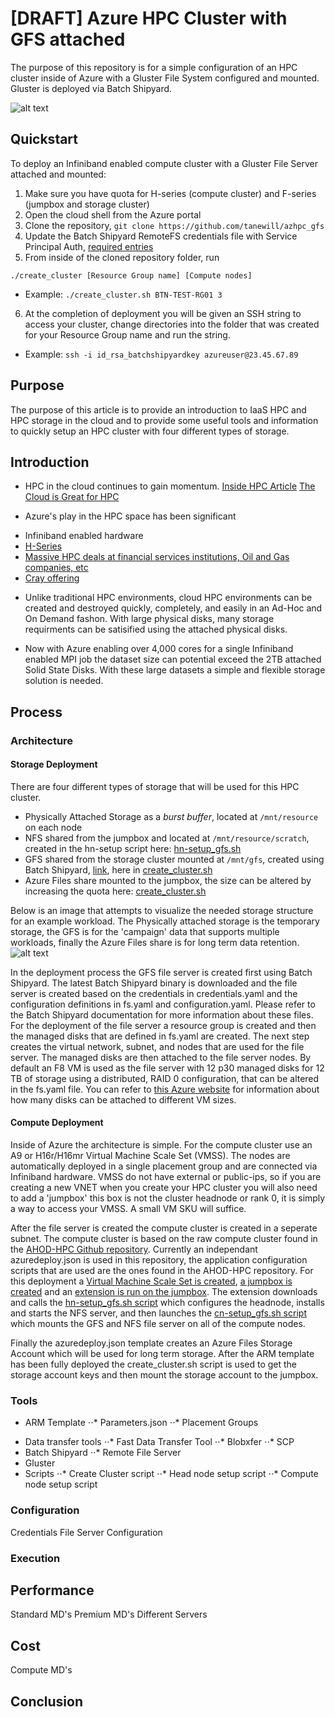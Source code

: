 # [DRAFT] Azure HPC Cluster with GFS attached
The purpose of this repository is for a simple configuration of an HPC cluster inside of Azure with a Gluster File System configured and mounted. Gluster is deployed via Batch Shipyard.

![alt text](https://github.com/tanewill/azhpc_gfs/blob/master/support/azhpc_gfs_arch.png)

## Quickstart
To deploy an Infiniband enabled compute cluster with a Gluster File Server attached and mounted:
1. Make sure you have quota for H-series (compute cluster) and F-series (jumpbox and storage cluster)
2. Open the cloud shell from the Azure portal
3. Clone the repository, `git clone https://github.com/tanewill/azhpc_gfs`
4. Update the Batch Shipyard RemoteFS credentials file with Service Principal Auth, [required entries](https://github.com/tanewill/azhpc_gfs/blob/master/credentials.yaml)
5. From inside of the cloned repository folder, run 
```shell
./create_cluster [Resource Group name] [Compute nodes]
```
* Example: `./create_cluster.sh BTN-TEST-RG01 3`

6. At the completion of deployment you will be given an SSH string to access your cluster, change directories into the folder that was created for your Resource Group name and run the string.
* Example: `ssh -i id_rsa_batchshipyardkey azureuser@23.45.67.89`

## Purpose
The purpose of this article is to provide an introduction to IaaS HPC and HPC storage in the cloud and to provide some useful tools and information to quickly setup an HPC cluster with four different types of storage.

## Introduction
- HPC in the cloud continues to gain momentum. 
[Inside HPC Article](https://insidehpc.com/2017/03/long-rise-hpc-cloud/)
[The Cloud is Great for HPC](https://www.theregister.co.uk/2017/06/16/the_cloud_is_great_for_hpc_discuss/)
		
- Azure's play in the HPC space has been significant
* Infiniband enabled hardware
* [H-Series](https://azure.microsoft.com/en-us/blog/availability-of-h-series-vms-in-microsoft-azure/)
* [Massive HPC deals at financial services institutions, Oil and Gas companies, etc](https://www.forbes.com/sites/alexkonrad/2017/10/30/chevron-partners-with-microsoft-in-cloud/)
* [Cray offering](https://www.cray.com/solutions/supercomputing-as-a-service/cray-in-azure)
		
- Unlike traditional HPC environments, cloud HPC environments can be created and destroyed quickly, completely, and easily in an Ad-Hoc and On Demand fashon. With large physical disks, many storage requirments can be satisified using the attached physical disks.
	
- Now with Azure enabling over 4,000 cores for a single Infiniband enabled MPI job the dataset size can potential exceed the 2TB attached Solid State Disks. With these large datasets a simple and flexible storage solution is needed.

## Process
### Architecture
#### Storage Deployment
There are four different types of storage that will be used for this HPC cluster. 
- Physically Attached Storage as a *burst buffer*, located at `/mnt/resource` on each node
- NFS shared from the jumpbox and located at `/mnt/resource/scratch`, created in the hn-setup script here: [hn-setup_gfs.sh](https://github.com/tanewill/azhpc_gfs/blob/master/script/hn-setup_gfs.sh#L58-L72)
- GFS shared from the storage cluster mounted at `/mnt/gfs`, created using Batch Shipyard, [link](http://batch-shipyard.readthedocs.io/en/latest/65-batch-shipyard-remote-fs/), here in [create_cluster.sh](https://github.com/tanewill/azhpc_gfs/blob/master/create_cluster.sh#L34-L39)
- Azure Files share mounted to the jumpbox, the size can be altered by increasing the quota here: [create_cluster.sh](https://github.com/tanewill/azhpc_gfs/blob/master/create_cluster.sh#L66)

Below is an image that attempts to visualize the needed storage structure for an example workload. The Physically attached storage is the temporary storage, the GFS is for the 'campaign' data that supports multiple workloads, finally the Azure Files share is for long term data retention.
![alt text](https://github.com/tanewill/azhpc_gfs/blob/master/support/workload_storage_movement.png)

In the deployment process the GFS file server is created first using Batch Shipyard. The latest Batch Shipyard binary is downloaded and the file server is created based on the credentials in credentials.yaml and the configuration definitions in fs.yaml and configuration.yaml. Please refer to the Batch Shipyard documentation for more information about these files. For the deployment of the file server a resource group is created and then the managed disks that are defined in fs.yaml are created. The next step creates the virtual network, subnet, and nodes that are used for the file server. The managed disks are then attached to the file server nodes. By default an F8 VM is used as the file server with 12 p30 managed disks for 12 TB of storage using a distributed, RAID 0 configuration, that can be altered in the fs.yaml file. You can refer to [this Azure website](https://docs.microsoft.com/en-us/azure/virtual-machines/windows/sizes-compute) for information about how many disks can be attached to different VM sizes.

#### Compute Deployment
Inside of Azure the architecture is simple. For the compute cluster use an A9 or H16r/H16mr Virtual Machine Scale Set (VMSS). The nodes are automatically deployed in a single placement group and are connected via Infiniband hardware. VMSS do not have external or public-ips, so if you are creating a new VNET when you create your HPC cluster you will also need to add a 'jumpbox' this box is not the cluster headnode or rank 0, it is simply a way to access your VMSS. A small VM SKU will suffice.

After the file server is created the compute cluster is created in a seperate subnet. The compute cluster is based on the raw compute cluster found in the [AHOD-HPC Github repository](https://github.com/tanewill/AHOD-HPC/). Currently an independant azuredeploy.json is used in this repository, the application configuration scripts that are used are the ones found in the AHOD-HPC repository. For this deployment a [Virtual Machine Scale Set is created](https://github.com/tanewill/azhpc_gfs/blob/master/azuredeploy.json#L298-L350), [a jumpbox is created](https://github.com/tanewill/azhpc_gfs/blob/master/azuredeploy.json#L231-L260) and an [extension is run on the jumpbox](https://github.com/tanewill/azhpc_gfs/blob/master/azuredeploy.json#L261-L288). The extension downloads and calls the [hn-setup_gfs.sh script](https://github.com/tanewill/azhpc_gfs/blob/master/scripts/hn-setup_gfs.sh) which configures the headnode, installs and starts the NFS server, and then launches the [cn-setup_gfs.sh script](https://github.com/tanewill/azhpc_gfs/blob/master/scripts/hn-setup_gfs.sh) which mounts the GFS and NFS file server on all of the compute nodes.

Finally the azuredeploy.json template creates an Azure Files Storage Account which will be used for long term storage. After the ARM template has been fully deployed the create_cluster.sh script is used to get the storage account keys and then mount the storage account to the jumpbox.
    
### Tools
- ARM Template
⋅⋅* Parameters.json
⋅⋅* Placement Groups
* Data transfer tools
⋅⋅* Fast Data Transfer Tool
⋅⋅* Blobxfer
⋅⋅* SCP
* Batch Shipyard
⋅⋅* Remote File Server
* Gluster
* Scripts
⋅⋅* Create Cluster script
⋅⋅* Head node setup script
⋅⋅* Compute node setup script  

### Configuration
Credentials
File Server Configuration
    
### Execution
	
## Performance
Standard MD's
Premium MD's
Different Servers

## Cost
Compute
MD's
	
## Conclusion

